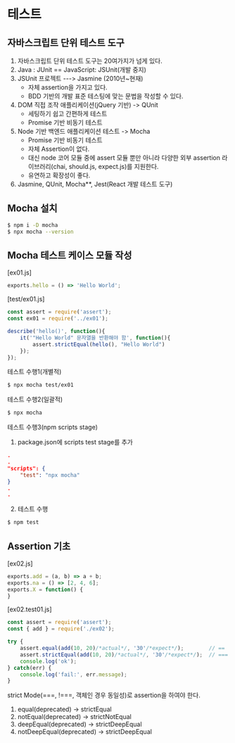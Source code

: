 # 테스트

## 자바스크립트 단위 테스트 도구
1. 자바스크립트 단위 테스트 도구는 20여가지가 넘게 있다.
2. Java : JUnit == JavaScript: JSUnit(개발 중지)
3. JSUnit 프로젝트 ---> Jasmine (2010년~현재)
    - 자체 assertion을 가지고 있다.
    - BDD 기반의 개발 표준 테스팅에 맞는 문법을 작성할 수 있다.
4. DOM 직접 조작 애플리케이션(jQuery 기반) -> QUnit
    - 세팅하기 쉽고 간편하게 테스트
    - Promise 기반 비동기 테스트
5. Node 기반 백엔드 애플리케이션 테스트 -> Mocha
    - Promise 기반 비동기 테스트
    - 자체 Assertion이 없다.
    - 대신 node 코어 모듈 중에 assert 모듈 뿐만 아니라 다양한 외부 assertion 라이브러리(chai, should.js, expect.js)를 지원한다.
    - 유연하고 확장성이 좋다.
6. Jasmine, QUnit, Mocha**, Jest(React 개발 테스트 도구)

## Mocha 설치
```bash
$ npm i -D mocha
$ npx mocha --version
```

## Mocha 테스트 케이스 모듈 작성
[ex01.js]
```javascript
exports.hello = () => 'Hello World';
```

[test/ex01.js]
```javascript
const assert = require('assert');
const ex01 = require('../ex01');

describe('hello()', function(){
    it('"Hello World" 문자열을 반환해야 함', function(){
        assert.strictEqual(hello(), "Hello World")
    });
});
```

테스트 수행1(개별적)
```bash
$ npx mocha test/ex01
```

테스트 수행2(일괄적)
```bash
$ npx mocha
```

테스트 수행3(npm scripts stage)
1. package.json에 scripts test stage를 추가
```json
.
.
"scripts": {
    "test": "npx mocha"
}
.
.
```
2. 테스트 수행
```bash
$ npm test
```

## Assertion 기초
[ex02.js]
```javascript
exports.add = (a, b) => a + b;
exports.na = () => [2, 4, 6];
exports.X = function() {
}
```

[ex02.test01.js]
```javascript
const assert = require('assert');
const { add } = require('./ex02');

try {
    assert.equal(add(10, 20)/*actual*/, '30'/*expect*/);        // ==
    assert.strictEqual(add(10, 20)/*actual*/, '30'/*expect*/);  // ===
    console.log('ok');
} catch(err) {
    console.log('fail:', err.message);
}

```
strict Mode(===, !===, 객체인 경우 동일성)로 assertion을 하여야 한다.
1. equal(deprecated) -> strictEqual
2. notEqual(deprecated) -> strictNotEqual
3. deepEqual(deprecated) -> strictDeepEqual
4. notDeepEqual(deprecated) -> strictDeepEqual
